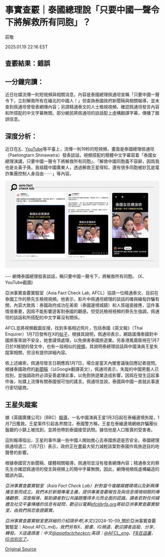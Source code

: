 # 事實查覈｜泰國總理說「只要中國一聲令下將解救所有同胞」？

莊敬

2025.01.19 22:16 EST

## 查覈結果：錯誤

## 一分鐘完讀：

近日社媒流傳一則短視頻與相關消息，內容是泰國總理佩通坦宣稱「只要中國一聲令下，立刻解救所有在緬北的中國人！」但查詢泰國政府新聞稿與相關報導，並未查到佩通坦曾發表網傳內容；另請精通泰文的人士檢視視頻，確認佩通坦發言內容和所搭配的中文字幕無關。部分網民將佩通坦的談話配上虛構翻譯字幕，傳播了錯誤信息。

## 深度分析：

近日在[X](https://x.com/DXDWX999/status/1878919575347347623)、[YouTube](https://youtube.com/shorts/cN6gYm4DdBw?feature=shared)等平臺上，流傳一則19秒的短視頻，畫面是泰國總理佩通坦（Paetongtarn Shinawatra）發表談話，視頻搭配的簡體中文字幕寫着「泰國女總理演講，只要中國一聲令下將解救所有同胞」、「解救中國同胞義不容辭，因爲我也是炎黃子孫，我祖籍中國廣東人，透過解救王星得知，還有很多同胞被妙瓦底電詐集團控制人身自由⋯⋯」等內容。

![網傳泰國總理發表談話，稱只要中國一聲令下，將解救所有同胞。](images/PGZCMAJHAFBDJOUQHBQHDZB5T4.jpg)

--- 網傳泰國總理發表談話，稱只要中國一聲令下，將解救所有同胞。 (X、YouTube截圖)

亞洲事實查覈實驗室（Asia Fact Check Lab, AFCL）協請一位精通泰文、目前在泰國工作的蔡先生檢視視頻。他表示，影片中佩通坦總理的談話的確與緬甸詐騙有關，內容大致爲：泰國政府成功在美索（泰國邊境城鎮）和人質碰面接應，這件事情很重要，因爲不能影響遊客對泰國的觀感。但受託檢視視頻的蔡先生強調，佩通坦的談話和所搭配的中文字幕沒有關係。

AFCL並將視頻截圖反搜，找到多張相近照片，包括泰國《英文報》（Thai Enquirer）1月7日發佈在X的[帖子](https://x.com/ThaiEnquirer/status/1876523303671910821)，根據其說明，佩通坦表示，網路謠傳泰國對中國旅客來說不安全，她會謹慎處理，以免損害泰國旅遊業。另香港鳳凰衛視在1月7日於X帳號的發文中，也有一段相似的[視頻](https://x.com/PhoenixTV_News/status/1876535838261362690)，其說明泰總理談話與中國演員王星失蹤案相關，但沒有提供詳細內容。

依上述線索，佩通坦發言日期應爲1月7日，場合是當天內閣會議後回應記者提問。根據泰國政府的[新聞稿](https://www.thaigov.go.th/news/contents/details/92092)（以Google翻譯英文），佩通坦表示，失蹤的中國男藝人已找到，並強調政府必須妥善處理此事，以免對旅遊業造成影響，因爲在發生這起事件後，社媒上流傳有關泰國很可怕的謠言。佩通坦並說，泰國與中國一直就此事進行密切磋商。

## 王星失蹤案

據《英國廣播公司》（BBC）[報導](https://www.bbc.com/zhongwen/articles/c9d51p355jdo/trad)，一名中國演員王星1月3日起在泰緬邊境失蹤，1月7日獲救。王星案件引起各界關注，泰國警方稱，王星在泰緬邊境網絡詐騙團伙盤踞的小鎮上被找到，並將他帶到泰國接受訊問。據信他是人口販賣的受害者。

這則報導指出，王星的事件讓一些中國人開始擔心去泰國旅遊是否安全。泰國總理佩通坦週二（1月7日）表示，政府正在盡最大努力減輕該案對泰國作爲旅遊目的地聲譽的影響。

根據泰國官方新聞稿、媒體相關報導，佩通坦並沒有發表網傳內容；精通泰文的蔡先生亦確認佩通坦的發言與視頻上的簡中字幕無關，因此，網傳視頻爲虛構編造的錯誤內容。

*亞洲事實查覈實驗室（Asia Fact Check Lab）針對當今複雜媒體環境以及新興傳播生態而成立。我們本於新聞專業主義，提供專業查覈報告及與信息環境相關的傳播觀察、深度報導，幫助讀者對公共議題獲得多元而全面的認識。讀者若對任何媒體及社交平臺傳播的信息有疑問，歡迎以電郵*[*afcl@rfa.org*](mailto:afcl@rfa.org)*寄給亞洲事實查覈實驗室，由我們爲您查證覈實。*

*亞洲事實查覈實驗室更詳細的介紹請參考*[*本文*](2024-10-09_關於亞洲事實查覈實驗室｜About AFCL.md)*。我們另有X、臉書、IG頻道，歡迎讀者追蹤、分享、轉發。 X這邊請進：中文*[*@asiafactcheckcn*](https://twitter.com/asiafactcheckcn)*;英語：*[*@AFCL\_eng*](https://twitter.com/AFCL_eng)*、*[*FB在這裏*](https://www.facebook.com/asiafactchecklabcn)*、*[*IG也別忘了*](https://www.instagram.com/asiafactchecklab/)*。*



[Original Source](https://www.rfa.org/mandarin/shishi-hecha/2025/01/20/fact-check-thai-premier-chinese-hostage-wangxin/)